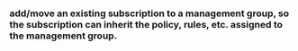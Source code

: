 ### add/move an existing subscription to a management group, so the subscription can inherit the policy, rules, etc. assigned to the management group.

